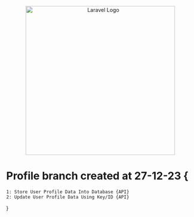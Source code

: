 <p align="center"><a href="https://laravel.com" target="_blank"><img src="https://raw.githubusercontent.com/laravel/art/master/logo-lockup/5%20SVG/2%20CMYK/1%20Full%20Color/laravel-logolockup-cmyk-red.svg" width="400" alt="Laravel Logo"></a></p>

# Profile branch created at 27-12-23 {
    1: Store User Profile Data Into Database {API}
    2: Update User Profile Data Using Key/ID {API}
}
